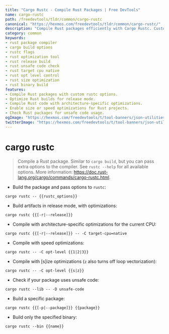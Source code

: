 ```yaml
---
title: "Cargo Rustc - Compile Rust Packages | Free DevTools"
name: cargo-rustc
path: /freedevtools/tldr/common/cargo-rustc
canonical: "https://hexmos.com/freedevtools/tldr/common/cargo-rustc/"
description: "Compile Rust packages efficiently with Cargo Rustc. Customize build options and optimize for size or speed. Free online tool, no registration required."
category: common
keywords:
- rust package compiler
- cargo build options
- rustc flags
- rust optimization tool
- rust release build
- rust unsafe code check
- rust target cpu native
- rust opt level control
- rust size optimization
- rust binary build
features:
- Compile Rust packages with custom rustc options.
- Optimize Rust builds for release mode.
- Compile Rust code with architecture-specific optimizations.
- Enable size or speed optimizations for Rust projects.
- Check Rust packages for unsafe code usage.
ogImage: "https://hexmos.com/freedevtools/t/tool-banners/json-utilities-banner.png"
twitterImage: "https://hexmos.com/freedevtools/t/tool-banners/json-utilities-banner.png"
---
```


# cargo rustc

> Compile a Rust package. Similar to `cargo build`, but you can pass extra options to the compiler.
> See `rustc --help` for all available options.
> More information: <https://doc.rust-lang.org/cargo/commands/cargo-rustc.html>.

- Build the package and pass options to `rustc`:

`cargo rustc -- {{rustc_options}}`

- Build artifacts in release mode, with optimizations:

`cargo rustc {{[-r|--release]}}`

- Compile with architecture-specific optimizations for the current CPU:

`cargo rustc {{[-r|--release]}} -- -C target-cpu=native`

- Compile with speed optimizations:

`cargo rustc -- -C opt-level {{1|2|3}}`

- Compile with [s]ize optimizations (`z` also turns off loop vectorization):

`cargo rustc -- -C opt-level {{s|z}}`

- Check if your package uses unsafe code:

`cargo rustc --lib -- -D unsafe-code`

- Build a specific package:

`cargo rustc {{[-p|--package]}} {{package}}`

- Build only the specified binary:

`cargo rustc --bin {{name}}`
